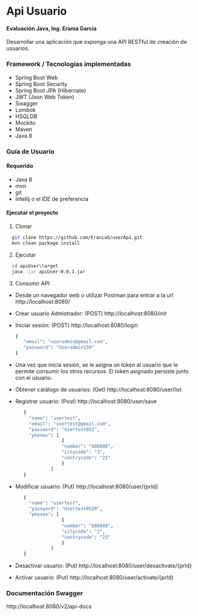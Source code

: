 # Api Usuario

#### Evaluación Java, Ing. Erania García

Desarrollar una aplicación que exponga una API RESTful de creación de usuarios.

### Framework / Tecnologías implementadas

* Spring Boot Web
* Spring Boot Security
* Spring Boot JPA (Hibernate)
* JWT (Json Web Token)
* Swagger
* Lombok
* HSQLDB
* Mockito
* Maven
* Java 8

### Guía de Usuario

#### Requerido

* Java 8
* mvn
* git
* Intellij o el IDE de preferencia

#### Ejecutar el proyecto

1. Clonar

 ```bash
   git clone https://github.com/EraniaG/userApi.git
   mvn clean package install
 ```

2. Ejecutar

 ```bash
   cd apiUser\target
   java -jar apiUser-0.0.1.jar
 ```

3. Consumir API

* Desde un navegador web o utilizar Postman para entrar a la url http://localhost:8080/
* Crear usuario Admistrador: (POST) http://localhost:8080/init
* Iniciar sesión: (POST) http://localhost:8080/login
   ```bash
  {
      "email": "useradmin@gmail.com",
      "password": "Useradmin159"
  }
   ```
* Una vez que inicia sesión, se le asigna un token al usuario que le permite consumir los otros recursos. El token
  asignado persiste junto con el usuario.

* Obtener catálogo de usuarios: (Get) http://localhost:8080/user/list
* Registrar usuario: (Post) http://localhost:8080/user/save
   ```bash
      {
        "name": "usertest",
        "email": "usertest@gmail.com",
        "password": "Usertest852",
        "phones": [
					{
					"number": "888888",
					"citycode": "3",
					"contrycode": "23"
					}
				]
      }
   ```
* Modificar usuario: (Put) http://localhost:8080/user/{prId}
   ```bash
      {
        "name": "usertest",
        "password": "Usertest8520",
        "phones": [
					{
					"number": "888888",
					"citycode": "3",
					"contrycode": "23"
					}
				]
      }
   ```
* Desactivar usuario: (Put) http://localhost:8080/user/desactivate/{prId}
* Activar usuario: (Put) http://localhost:8080/user/activate/{prId}

### Documentación Swagger

http://localhost:8080/v2/api-docs


